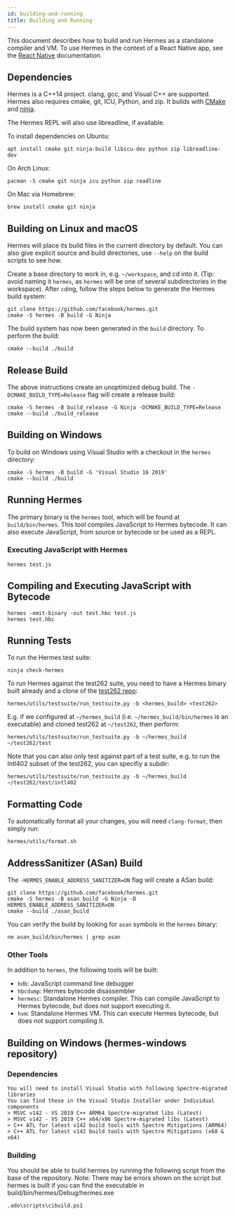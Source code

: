 ```yaml
---
id: building-and-running
title: Building and Running
---
```


This document describes how to build and run Hermes as a standalone compiler and VM. To use Hermes in the context of a React Native app, see the [React Native](https://reactnative.dev/docs/getting-started) documentation.

## Dependencies

Hermes is a C++14 project. clang, gcc, and Visual C++ are supported. Hermes also requires cmake, git, ICU, Python, and zip. It builds with [CMake](https://cmake.org) and [ninja](https://ninja-build.org).

The Hermes REPL will also use libreadline, if available.

To install dependencies on Ubuntu:

    apt install cmake git ninja-build libicu-dev python zip libreadline-dev

On Arch Linux:

    pacman -S cmake git ninja icu python zip readline

On Mac via Homebrew:

    brew install cmake git ninja

## Building on Linux and macOS

Hermes will place its build files in the current directory by default.
You can also give explicit source and build directories, use `--help` on the build scripts to see how.

Create a base directory to work in, e.g. `~/workspace`, and cd into it.
(Tip: avoid naming it `hermes`, as `hermes` will be one of several subdirectories in the workspace).
After `cd`ing, follow the steps below to generate the Hermes build system:

    git clone https://github.com/facebook/hermes.git
    cmake -S hermes -B build -G Ninja

The build system has now been generated in the `build` directory. To perform the build:

    cmake --build ./build


## Release Build

The above instructions create an unoptimized debug build. The `-DCMAKE_BUILD_TYPE=Release` flag will create a release build:

    cmake -S hermes -B build_release -G Ninja -DCMAKE_BUILD_TYPE=Release
    cmake --build ./build_release

## Building on Windows

To build on Windows using Visual Studio with a checkout in the `hermes` directory:

    cmake -S hermes -B build -G 'Visual Studio 16 2019'
    cmake --build ./build

## Running Hermes

The primary binary is the `hermes` tool, which will be found at `build/bin/hermes`. This tool compiles JavaScript to Hermes bytecode. It can also execute JavaScript, from source or bytecode or be used as a REPL.

### Executing JavaScript with Hermes

    hermes test.js

## Compiling and Executing JavaScript with Bytecode

    hermes -emit-binary -out test.hbc test.js
    hermes test.hbc

## Running Tests

To run the Hermes test suite:

    ninja check-hermes

To run Hermes against the test262 suite, you need to have a Hermes binary built
already and a clone of the [test262 repo](https://github.com/tc39/test262/):

    hermes/utils/testsuite/run_testsuite.py -b <hermes_build> <test262>

E.g. if we configured at `~/hermes_build` (i.e. `~/hermes_build/bin/hermes` is
an executable) and cloned test262 at `~/test262`, then perform:

    hermes/utils/testsuite/run_testsuite.py -b ~/hermes_build ~/test262/test

Note that you can also only test against part of a test suite, e.g. to run the
Intl402 subset of the test262, you can specifiy a subdir:

    hermes/utils/testsuite/run_testsuite.py -b ~/hermes_build ~/test262/test/intl402

## Formatting Code

To automatically format all your changes, you will need `clang-format`, then
simply run:

    hermes/utils/format.sh

## AddressSanitizer (ASan) Build

 The `-HERMES_ENABLE_ADDRESS_SANITIZER=ON` flag will create a ASan build:

    git clone https://github.com/facebook/hermes.git
    cmake -S hermes -B asan_build -G Ninja -D HERMES_ENABLE_ADDRESS_SANITIZER=ON
    cmake --build ./asan_build

You can verify the build by looking for `asan` symbols in the `hermes` binary:

    nm asan_build/bin/hermes | grep asan

### Other Tools

In addition to `hermes`, the following tools will be built:

- `hdb`: JavaScript command line debugger
- `hbcdump`: Hermes bytecode disassembler
- `hermesc`: Standalone Hermes compiler. This can compile JavaScript to Hermes bytecode, but does not support executing it.
- `hvm`: Standalone Hermes VM. This can execute Hermes bytecode, but does not support compiling it.

## Building on Windows (hermes-windows repository)

### Dependencies

    You will need to install Visual Studio with following Spectre-migrated libraries
    You can find these in the Visual Studio Installer under Individual components
    > MSVC v142 - VS 2019 C++ ARM64 Spectre-migrated libs (Latest)
    > MSVC v142 - VS 2019 C++ x64/x86 Spectre-migrated libs (Latest)
    > C++ ATL for latest v142 build tools with Spectre Mitigations (ARM64)
    > C++ ATL for latest v142 build tools with Spectre Mitigations (x68 & x64)
    
### Building

You should be able to build hermes by running the following script from the base of the repository.
Note: There may be errors shown on the script but hermes is built if you can find the executable in build/bin/hermes/Debug/hermes.exe
    
    .ado\scripts\cibuild.ps1
